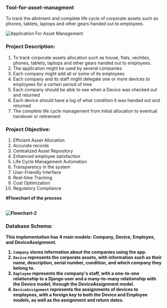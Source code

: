 ### Tool-for-asset-managment
To track the allotment and complete life cycle of corporate assets such as phones, tablets, laptops and other gears handed out to employees.

![Application For Asset Management](https://github.com/gauravmishra2123/Tool-for-asset-managment/assets/114698901/b87f0785-a4b6-476f-b1d3-586e8a05ecc8)

### Project Description:

1. To track corporate assets allocation such as house, flats, vechiles, phones, tablets, laptops and other gears handed out to employees.
2. The application might be used by several companies
3. Each company might add all or some of its employees
4. Each company and its staff might delegate one or more devices to employees for a certain period of time
5. Each company should be able to see when a Device was checked out and returned
6. Each device should have a log of what condition it was handed out and returned
7. The complete life cycle management from initial allocation to eventual handover or retirement


### Project Objective:

1. Efficient Asset Allocation
2. Accurate records
3. Centralized Asset Repository
4. Enhanced employee satisfaction
5. Life Cycle Management Automation
6. Transparency in the system
7. User-Friendly Interface
8. Real-time Tracking
9. Cost Optimization
10. Regulatory Compliance<br/>

<b>#Flowchart of the process<b><br/>
<br/>

![Flowchart-2](https://github.com/gauravmishra2123/Tool-for-asset-managment/assets/114698901/821e2c9c-fba3-4f3c-9cc9-536f6910cd3e)<br/>


### Database Schema:
This implementation has 4 main models: Company, Device, Employee, and DeviceAssignment.<br/>
 1. `Company` stores information about the companies using the app.<br/>
 2. `Device` represents the corporate assets, with information such as their name, description, serial number, condition, and which company they belong to.<br/>
 3. `Employee` represents the company's staff, with a one-to-one relationship to a Django user and a many-to-many relationship with the Device model, through the DeviceAssignment model.<br/>
 4. `DeviceAssignment` represents the assignments of devices to employees, with a foreign key to both the Device and Employee models, as well as the assignment and return dates.<br/>


